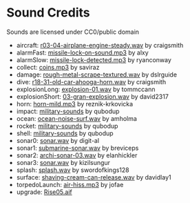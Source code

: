 # Sound Credits

Sounds are licensed under CC0/public domain

 - aircraft: [r03-04-airplane-engine-steady.wav](https://freesound.org/s/479512/) by craigsmith
 - alarmFast: [missile-lock-on-sound.mp3](https://freesound.org/s/189327/) by alxy
 - alarmSlow: [missile-lock-detected.mp3](https://freesound.org/s/165504/) by ryanconway
 - collect: [coins.mp3](https://freesound.org/s/512216/) by saviraz
 - damage: [rough-metal-scrape-textured.wav](https://freesound.org/s/321485/) by dslrguide
 - dive: [r18-31-old-car-ahooga-horn.wav](https://freesound.org/s/480002/) by craigsmith
 - explosionLong: [explosion-01.wav](https://freesound.org/s/235968/) by tommccann
 - explosionShort: [03-gran-explosion.wav](https://freesound.org/s/514647/) by david2317
 - horn: [horn-mild.mp3](https://freesound.org/s/532339/) by reznik-krkovicka
 - impact: [military-sounds](https://freesound.org/p/4366/) by qubodup
 - ocean: [ocean-noise-surf.wav](https://freesound.org/s/372181/) by amholma
 - rocket: [military-sounds](https://freesound.org/p/4366/) by qubodup
 - shell: [military-sounds](https://freesound.org/p/4366/) by qubodup
 - sonar0: [sonar.wav](https://freesound.org/s/90340/) by digit-al
 - sonar1: [submarine-sonar.wav](https://freesound.org/s/493162/) by breviceps
 - sonar2: [archi-sonar-03.wav](https://freesound.org/s/38702/) by elanhickler
 - sonar3: [sonar.wav](https://freesound.org/s/70299/) by kizilsungur
 - splash: [splash.wav](https://freesound.org/s/398032/) by swordofkings128
 - surface: [shaving-cream-can-release.wav](https://freesound.org/s/416079/) by davidlay1
 - torpedoLaunch: [air-hiss.mp3](https://freesound.org/s/367125/) by jofae
 - upgrade: [Rise05.aif](https://opengameart.org/content/level-up-power-up-coin-get-13-sounds)
